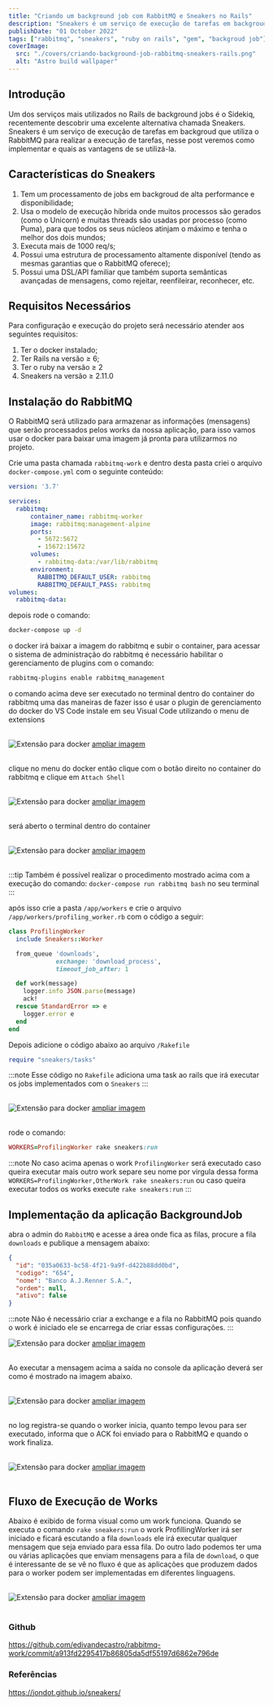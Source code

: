 ```yaml
---
title: "Criando um background job com RabbitMQ e Sneakers no Rails"
description: "Sneakers é um serviço de execução de tarefas em backgroud que utiliza o RabbitMQ para realizar a execução de tarefas."
publishDate: "01 October 2022"
tags: ["rabbitmq", "sneakers", "ruby on rails", "gem", "backgroud job"]
coverImage:
  src: "./covers/criando-background-job-rabbitmq-sneakers-rails.png"
  alt: "Astro build wallpaper"
---
```


## Introdução
Um dos serviços mais utilizados no Rails de background jobs é o Sidekiq, recentemente descobrir uma excelente alternativa chamada Sneakers. Sneakers é um serviço de execução de tarefas em backgroud que utiliza o RabbitMQ
para realizar a execução de tarefas, nesse post veremos como implementar e quais as vantagens de se
utilizá-la.

## Características do Sneakers

1. Tem um processamento de jobs em backgroud  de alta performance e disponibilidade;
2. Usa o modelo de execução híbrida onde muitos processos são gerados (como o Unicorn) e muitas threads são
   usadas por processo (como Puma), para que todos os seus núcleos atinjam
   o máximo e tenha o melhor dos dois mundos;
3. Executa mais de 1000 req/s;
4. Possui uma estrutura de processamento altamente disponível
   (tendo as mesmas garantias que o RabbitMQ oferece);
5. Possui uma DSL/API familiar que também suporta semânticas avançadas de mensagens, como rejeitar,
   reenfileirar, reconhecer, etc.

## Requisitos Necessários

Para configuração e execução do projeto será necessário atender aos seguintes requisitos:

1. Ter o docker instalado;
2. Ter Rails na versão ≥ 6;
3. Ter o ruby na versão ≥ 2
4. Sneakers na versão ≥ 2.11.0

## Instalação do RabbitMQ

O RabbitMQ será utilizado para armazenar as informações (mensagens) que serão processados pelos works da nossa aplicação, para isso vamos usar o docker para baixar uma imagem já pronta para utilizarmos no projeto.

Crie uma pasta chamada `rabbitmq-work` e dentro desta pasta criei o  arquivo `docker-compose.yml` com o
seguinte conteúdo:

```yaml
version: '3.7'

services:
  rabbitmq:
      container_name: rabbitmq-worker
      image: rabbitmq:management-alpine
      ports:
        - 5672:5672
        - 15672:15672
      volumes:
        - rabbitmq-data:/var/lib/rabbitmq
      environment:
        RABBITMQ_DEFAULT_USER: rabbitmq
        RABBITMQ_DEFAULT_PASS: rabbitmq
volumes:
  rabbitmq-data:
```
depois rode o comando:

```bash
docker-compose up -d
```
o docker irá baixar a imagem do rabbitmq e subir o container, para acessar o sistema de administração do
rabbitmq é necessário habilitar o gerenciamento de plugins com o comando:

```bash
rabbitmq-plugins enable rabbitmq_management
```

o comando acima deve ser executado no terminal dentro do container do rabbitmq  uma das maneiras de fazer
isso é usar o plugin de gerenciamento do docker do VS Code instale em seu Visual Code utilizando o menu de
extensions
<br /><br />

![Extensão para docker](@/assets/docker.webp)
[ampliar imagem](https://postimg.cc/62KR8KC4)
<br /><br />

clique no menu do docker então clique com o botão direito no container do rabbitmq  e clique em `Attach Shell`
<br /><br />

![Extensão para docker](@/assets/rabbit-shell.webp)
[ampliar imagem](https://postimg.cc/HJXXWn8C)
<br /><br />

será aberto o terminal dentro do container
<br /><br />

![Extensão para docker](@/assets/rabbit-shell1.webp)
[ampliar imagem](https://postimg.cc/tZz6PczS)
<br /><br />

:::tip
Também é possível realizar o procedimento mostrado acima com a execução do comando:
`docker-compose run rabbitmq bash` no seu terminal
:::

após isso crie a pasta `/app/workers` e crie o arquivo `/app/workers/profiling_worker.rb` com o código a
seguir:

```ruby
class ProfilingWorker
  include Sneakers::Worker

  from_queue 'downloads',
             exchange: 'download_process',
             timeout_job_after: 1

  def work(message)
    logger.info JSON.parse(message)
    ack!
  rescue StandardError => e
    logger.error e
  end
end
```

Depois adicione o código abaixo ao arquivo `/Rakefile`


```ruby
require "sneakers/tasks"
```

:::note
Esse código no `Rakefile` adiciona uma task ao rails que irá executar os jobs implementados com o `Sneakers`
:::
<br /><br />

![Extensão para docker](@/assets/rabbit-shell2.webp)
[ampliar imagem](https://postimg.cc/0r8Dx88L)
<br /><br />

rode o comando:

```ruby
WORKERS=ProfilingWorker rake sneakers:run
```

:::note
No caso acima apenas o work `ProfilingWorker` será executado caso queira executar mais outro work separe seu
nome por virgula dessa forma `WORKERS=ProfilingWorker,OtherWork rake sneakers:run` ou caso queira executar
todos os works execute `rake sneakers:run`
:::

## Implementação da aplicação BackgroundJob

abra o admin do `RabbitMQ` e acesse a área onde fica as filas, procure a fila `downloads` e publique a
 mensagem abaixo:

```json
{
  "id": "035a0633-bc58-4f21-9a9f-d422b88dd0bd",
  "codigo": "654",
  "nome": "Banco A.J.Renner S.A.",
  "ordem": null,
  "ativo": false
}
```

:::note
Não é necessário criar a exchange e a fila no RabbitMQ pois quando o work é iniciado ele se encarrega de criar
essas configurações.
:::
<br />

![Extensão para docker](@/assets/rabbit-shell3.webp)
[ampliar imagem](https://postimg.cc/fST9vv2w)
<br /><br />

Ao executar a mensagem acima a saída no console da aplicação deverá ser como é mostrado na imagem abaixo.
<br /><br />

![Extensão para docker](@/assets/terminal1.webp)
[ampliar imagem](https://postimg.cc/Cz58Bmn7)
<br /><br />

no log registra-se quando o worker inicia, quanto tempo levou para ser executado, informa que o ACK foi enviado para o RabbitMQ  e quando o work finaliza.
<br /><br />

![Extensão para docker](@/assets/log.webp)
[ampliar imagem](https://postimg.cc/Bj82yMqb)
<br /><br />

## Fluxo de Execução de Works

Abaixo é exibido de forma visual como um work funciona. Quando se executa o comando `rake sneakers:run` o work ProfillingWorker irá ser iniciado e ficará escutando a fila `downloads` ele irá executar qualquer mensagem
que seja enviado para essa fila. Do outro lado podemos ter uma ou várias aplicações que enviam mensagens para
a fila de `download`, o que é interessante de se vê no fluxo é que as aplicações que produzem dados para o
worker podem ser implementadas em diferentes linguagens.
<br /><br />

![Extensão para docker](@/assets/sneakers.webp)
[ampliar imagem](https://postimg.cc/0rcmyLjr)
<br /><br />

### Github

https://github.com/edivandecastro/rabbitmq-work/commit/a913fd2295417b86805da5df55197d6862e796de

### Referências

https://jondot.github.io/sneakers/
